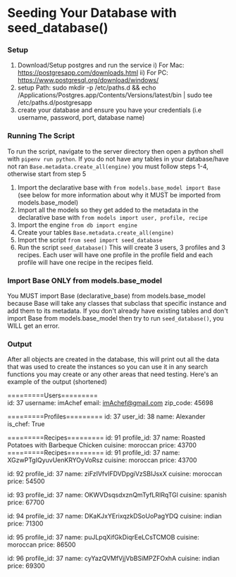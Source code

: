 # Seeding Your Database with seed_database()

### Setup
1. Download/Setup postgres and run the service
	i) For Mac: https://postgresapp.com/downloads.html
	ii) For PC: https://www.postgresql.org/download/windows/
2. setup Path: sudo mkdir -p /etc/paths.d && echo /Applications/Postgres.app/Contents/Versions/latest/bin | sudo tee /etc/paths.d/postgresapp
3. create your database and ensure you have your credentials (i.e username, password, port, database name)
### Running The Script
To run the script, navigate to the server directory then open a python shell with ```pipenv run python```. If you do not have any tables in your database/have not ran ```Base.metadata.create_all(engine)``` you must follow steps 1-4, otherwise start from step 5
1. Import the declarative base with ```from models.base_model import Base``` (see below for more information about why it MUST be imported from models.base_model)
2. Import all the models so they get added to the metadata in the declarative base with ```from models import user, profile, recipe```
3. Import the engine ```from db import engine```
4. Create your tables ```Base.metadata.create_all(engine)```
5. Import the script ```from seed import seed_database```
6. Run the script ```seed_database()``` 
This will create 3 users, 3 profiles and 3 recipes. Each user will have one profile in the profile field and each profile will have one recipe in the recipes field.

### Import Base ONLY from models.base_model
You MUST import Base (declarative_base) from models.base_model because Base will take any classes that subclass that specific instance and add them to its metadata. If you don't already have existing tables and don't import Base from models.base_model then try to run ```seed_database()```, you WILL get an error.

### Output
After all objects are created in the database, this will print out all the data that was used to create the instances so you can use it in any search functions you may create or any other areas that need testing.
Here's an example of the output (shortened)

=========Users=========<br>
id: 37
username: imAchef
email: imAchef@gmail.com
zip_code: 45698


=========Profiles=========
id: 37
user_id: 38
name: Alexander
is_chef: True


=========Recipes=========
id: 91
profile_id: 37
name: Roasted Potatoes with Barbeque Chicken
cuisine: moroccan
price: 43700
=========Recipes=========
id: 91
profile_id: 37
name: XGzwPTgIQyuvUenKRYOyVoRsz
cuisine: moroccan
price: 43700


id: 92
profile_id: 37
name: ziFzIVfvIFDVDpgiVzSBIJsxX
cuisine: moroccan
price: 54500


id: 93
profile_id: 37
name: OKWVDsqsdxznQmTyfLRIRqTGl
cuisine: spanish
price: 67700


id: 94
profile_id: 37
name: DKaKJxYErixqzkDSoUoPagYDQ
cuisine: indian
price: 71300


id: 95
profile_id: 37
name: puJLpqXifGkDiqrEeLCsTCMOB
cuisine: moroccan
price: 86500


id: 96
profile_id: 37
name: cyYazQVMfVjjVbBSiMPZFOxhA
cuisine: indian
price: 69300
